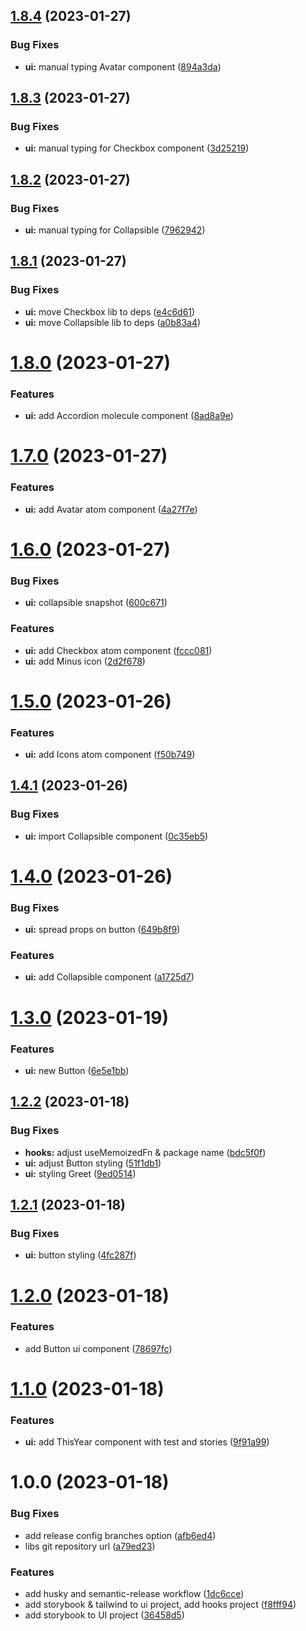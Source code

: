 ## [1.8.4](https://github.com/rifandani/nxact/compare/ui-v1.8.3...ui-v1.8.4) (2023-01-27)


### Bug Fixes

* **ui:** manual typing Avatar component ([894a3da](https://github.com/rifandani/nxact/commit/894a3da06c1c5a34f86b3696c839d63431fb97fa))

## [1.8.3](https://github.com/rifandani/nxact/compare/ui-v1.8.2...ui-v1.8.3) (2023-01-27)


### Bug Fixes

* **ui:** manual typing for Checkbox component ([3d25219](https://github.com/rifandani/nxact/commit/3d25219df0e7d90ba5e0fe09a79a58979c915cd3))

## [1.8.2](https://github.com/rifandani/nxact/compare/ui-v1.8.1...ui-v1.8.2) (2023-01-27)


### Bug Fixes

* **ui:** manual typing for Collapsible ([7962942](https://github.com/rifandani/nxact/commit/796294257fa796cfc9c7daad6ae4d2d285e522e3))

## [1.8.1](https://github.com/rifandani/nxact/compare/ui-v1.8.0...ui-v1.8.1) (2023-01-27)


### Bug Fixes

* **ui:** move Checkbox lib to deps ([e4c6d61](https://github.com/rifandani/nxact/commit/e4c6d611aabff18a1fd9fc9561a91bf7f77876e1))
* **ui:** move Collapsible lib to deps ([a0b83a4](https://github.com/rifandani/nxact/commit/a0b83a4035b1290a2c3661db851e9a67c4e53773))

# [1.8.0](https://github.com/rifandani/nxact/compare/ui-v1.7.0...ui-v1.8.0) (2023-01-27)


### Features

* **ui:** add Accordion molecule component ([8ad8a9e](https://github.com/rifandani/nxact/commit/8ad8a9e1d3ca82e1d7266bf0f593e601014865ef))

# [1.7.0](https://github.com/rifandani/nxact/compare/ui-v1.6.0...ui-v1.7.0) (2023-01-27)


### Features

* **ui:** add Avatar atom component ([4a27f7e](https://github.com/rifandani/nxact/commit/4a27f7ec1ffb289878ebef4a6d04ff891e40d5df))

# [1.6.0](https://github.com/rifandani/nxact/compare/ui-v1.5.0...ui-v1.6.0) (2023-01-27)


### Bug Fixes

* **ui:** collapsible snapshot ([600c671](https://github.com/rifandani/nxact/commit/600c6715d7af0fb4931bb7fa57a370e3c62694cf))


### Features

* **ui:** add Checkbox atom component ([fccc081](https://github.com/rifandani/nxact/commit/fccc08161fca6644f8090ed186f96fe2d42aed30))
* **ui:** add Minus icon ([2d2f678](https://github.com/rifandani/nxact/commit/2d2f67867e8c88204ed17b242aad5ef79644433f))

# [1.5.0](https://github.com/rifandani/nxact/compare/ui-v1.4.1...ui-v1.5.0) (2023-01-26)


### Features

* **ui:** add Icons atom component ([f50b749](https://github.com/rifandani/nxact/commit/f50b749bcc17fb959c79760f1b39d675f2fe64dd))

## [1.4.1](https://github.com/rifandani/nxact/compare/ui-v1.4.0...ui-v1.4.1) (2023-01-26)


### Bug Fixes

* **ui:** import Collapsible component ([0c35eb5](https://github.com/rifandani/nxact/commit/0c35eb553314c269ca4f62024c44f9d04aee7a6e))

# [1.4.0](https://github.com/rifandani/nxact/compare/ui-v1.3.0...ui-v1.4.0) (2023-01-26)


### Bug Fixes

* **ui:** spread props on button ([649b8f9](https://github.com/rifandani/nxact/commit/649b8f9e2383a6fd0d11d073c765604f81bbd024))


### Features

* **ui:** add Collapsible component ([a1725d7](https://github.com/rifandani/nxact/commit/a1725d7ca9074fe1005241fe4fb723733aeef197))

# [1.3.0](https://github.com/rifandani/nxact/compare/ui-v1.2.2...ui-v1.3.0) (2023-01-19)


### Features

* **ui:** new Button ([6e5e1bb](https://github.com/rifandani/nxact/commit/6e5e1bb806e31a453288d62e6775af62551bcf28))

## [1.2.2](https://github.com/rifandani/nxact/compare/ui-v1.2.1...ui-v1.2.2) (2023-01-18)


### Bug Fixes

* **hooks:** adjust useMemoizedFn & package name ([bdc5f0f](https://github.com/rifandani/nxact/commit/bdc5f0f982d76b4812918cb18f8e62ab1d25ae52))
* **ui:** adjust Button styling ([51f1db1](https://github.com/rifandani/nxact/commit/51f1db1bc0bb42e495c7e744c16ca3958d6c9944))
* **ui:** styling Greet ([9ed0514](https://github.com/rifandani/nxact/commit/9ed0514344609dcacda728e5169f1170b4e4c5f3))

## [1.2.1](https://github.com/rifandani/nxact/compare/ui-v1.2.0...ui-v1.2.1) (2023-01-18)


### Bug Fixes

* **ui:** button styling ([4fc287f](https://github.com/rifandani/nxact/commit/4fc287f5f2eda95e9e5d89eb60f55b905b416277))

# [1.2.0](https://github.com/rifandani/nxact/compare/ui-v1.1.0...ui-v1.2.0) (2023-01-18)


### Features

* add Button ui component ([78697fc](https://github.com/rifandani/nxact/commit/78697fce1f4156e20bca6f5a99ac2f4ce4d61a45))

# [1.1.0](https://github.com/rifandani/nxact/compare/ui-v1.0.0...ui-v1.1.0) (2023-01-18)


### Features

* **ui:** add ThisYear component with test and stories ([9f91a99](https://github.com/rifandani/nxact/commit/9f91a99a5c6bdcd609165387d3bf1e7a076fa83e))

# 1.0.0 (2023-01-18)


### Bug Fixes

* add release config branches option ([afb6ed4](https://github.com/rifandani/nxact/commit/afb6ed41bd5f92de5e0c104384f246ef9acbd9eb))
* libs git repository url ([a79ed23](https://github.com/rifandani/nxact/commit/a79ed2322d79e756c4218c9a1e82d25e0c8624a0))


### Features

* add husky and semantic-release workflow ([1dc6cce](https://github.com/rifandani/nxact/commit/1dc6cce5b204ed01a014319c28e83af2da64a62b))
* add storybook & tailwind to ui project, add hooks project ([f8fff94](https://github.com/rifandani/nxact/commit/f8fff9493287d1bb7f88914718483209305097c7))
* add storybook to UI project ([36458d5](https://github.com/rifandani/nxact/commit/36458d5e34bb19a5748f0e8ccf402d41588ef6d8))
